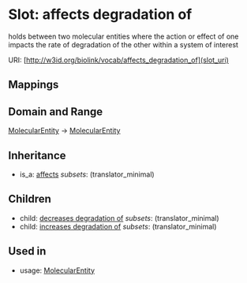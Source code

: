 # Slot: affects degradation of


holds between two molecular entities where the action or effect of one impacts the rate of degradation of the other within a system of interest

URI: [http://w3id.org/biolink/vocab/affects_degradation_of](slot_uri)
## Mappings

## Domain and Range

[MolecularEntity](MolecularEntity.md) -> [MolecularEntity](MolecularEntity.md)
## Inheritance

 *  is_a: [affects](affects.md) *subsets*: (translator_minimal)
## Children

 *  child: [decreases degradation of](decreases_degradation_of.md) *subsets*: (translator_minimal)
 *  child: [increases degradation of](increases_degradation_of.md) *subsets*: (translator_minimal)
## Used in

 *  usage: [MolecularEntity](MolecularEntity.md)
